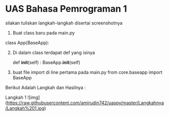 # UAS Bahasa Pemrograman 1

silakan tuliskan langkah-langkah disertai screenshotnya

1. Buat class baru pada main.py 

class App(BaseApp):

2. Di dalam class terdapat def yang isinya

     def __init__(self) :
        BaseApp.__init__(self)

3. buat file import di line pertama pada main.py
from core.baseapp import BaseApp

Berikut Adalah Langkah dan Hasilnya :

Langkah 1
![img] (https://raw.githubusercontent.com/amirudin742/uaspy/master/Langkahnya/Langkah%201.jpg)
